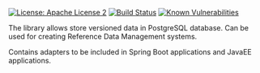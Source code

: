 [![License: Apache License 2](https://img.shields.io/hexpm/l/plug.svg?style=flat)](http://www.apache.org/licenses/LICENSE-2.0)
[![Build Status](https://travis-ci.com/i-novus-llc/versioned-data-storage.svg)](https://travis-ci.com/i-novus-llc/versioned-data-storage)
[![Known Vulnerabilities](https://snyk.io/test/github/i-novus-llc/versioned-data-storage/badge.svg)](https://snyk.io/test/github/i-novus-llc/versioned-data-storage)

The library allows store versioned data in PostgreSQL database. 
Can be used for creating Reference Data Management systems.

Contains adapters to be included in Spring Boot applications and JavaEE applications. 